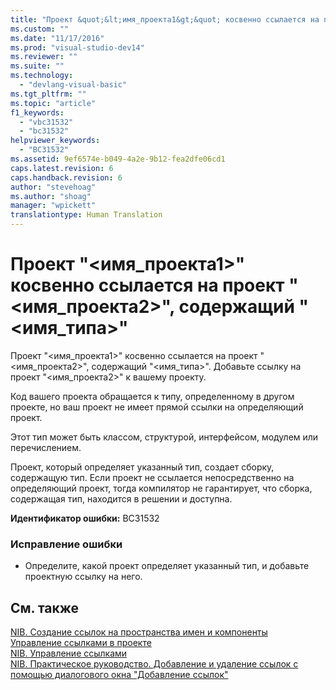 ```yaml
---
title: "Проект &quot;&lt;имя_проекта1&gt;&quot; косвенно ссылается на проект &quot;&lt;имя_проекта2&gt;&quot;, содержащий &quot;&lt;имя_типа&gt;&quot; | Microsoft Docs"
ms.custom: ""
ms.date: "11/17/2016"
ms.prod: "visual-studio-dev14"
ms.reviewer: ""
ms.suite: ""
ms.technology: 
  - "devlang-visual-basic"
ms.tgt_pltfrm: ""
ms.topic: "article"
f1_keywords: 
  - "vbc31532"
  - "bc31532"
helpviewer_keywords: 
  - "BC31532"
ms.assetid: 9ef6574e-b049-4a2e-9b12-fea2dfe06cd1
caps.latest.revision: 6
caps.handback.revision: 6
author: "stevehoag"
ms.author: "shoag"
manager: "wpickett"
translationtype: Human Translation
---
```

# Проект &quot;&lt;имя_проекта1&gt;&quot; косвенно ссылается на проект &quot;&lt;имя_проекта2&gt;&quot;, содержащий &quot;&lt;имя_типа&gt;&quot;
Проект "\<имя\_проекта1\>" косвенно ссылается на проект "\<имя\_проекта2\>", содержащий "\<имя\_типа\>". Добавьте ссылку на проект "\<имя\_проекта2\>" к вашему проекту.  
  
 Код вашего проекта обращается к типу, определенному в другом проекте, но ваш проект не имеет прямой ссылки на определяющий проект.  
  
 Этот тип может быть классом, структурой, интерфейсом, модулем или перечислением.  
  
 Проект, который определяет указанный тип, создает сборку, содержащую тип. Если проект не ссылается непосредственно на определяющий проект, тогда компилятор не гарантирует, что сборка, содержащая тип, находится в решении и доступна.  
  
 **Идентификатор ошибки:** BC31532  
  
### Исправление ошибки  
  
-   Определите, какой проект определяет указанный тип, и добавьте проектную ссылку на него.  
  
## См. также  
 [NIB. Создание ссылок на пространства имен и компоненты](http://msdn.microsoft.com/ru-ru/568fa759-796b-44cd-bf5e-1cf8de6e38fd)   
 [Управление ссылками в проекте](/visual-studio/ide/managing-references-in-a-project)   
 [NIB. Управление ссылками](http://msdn.microsoft.com/ru-ru/910912ce-0dc9-4569-9274-32c44a20cb2c)   
 [NIB. Практическое руководство. Добавление и удаление ссылок с помощью диалогового окна "Добавление ссылок"](http://msdn.microsoft.com/ru-ru/3bd75d61-f00c-47c0-86a2-dd1f20e231c9)